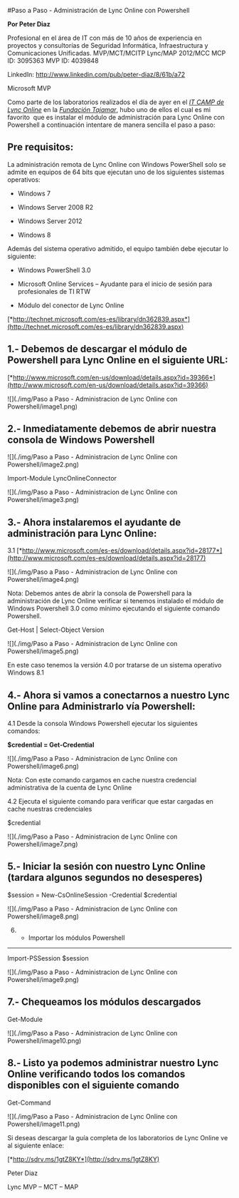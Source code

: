 


<properties
	pageTitle="Paso a Paso - Administración de Lync Online con Powershell"
	description="Paso a Paso - Administración de Lync Online con Powershell"
	services="servers"
	documentationCenter=""
	authors="andygonusa"
	manager=""
	editor="andygonusa"/>

<tags
	ms.service="servers"
	ms.workload="Lync"
	ms.tgt_pltfrm="na"
	ms.devlang="na"
	ms.topic="how-to-article"
	ms.date="05/16/2016"
	ms.author="andygonusa"/>


#Paso a Paso - Administración de Lync Online con Powershell


**Por Peter Diaz**

Profesional en el área de IT con más de 10 años de experiencia en
proyectos y consultorías de Seguridad Informática, Infraestructura y
Comunicaciones Unificadas. MVP/MCT/MCITP Lync/MAP 2012/MCC MCP ID:
3095363 MVP ID: 4039848

LinkedIn: <http://www.linkedin.com/pub/peter-diaz/8/61b/a72>

Microsoft MVP

Como parte de los laboratorios realizados el día de ayer en el [*IT CAMP
de Lync
Online*](http://ucenespanol.com/2014/01/11/itcamp-lync-onlinecomunidad-office-365-espaa-2/)
en la [*Fundación
Tajamar*](http://www.tajamar.es/index.php?option=com_content&view=article&id=523:fundacion-tajamar&catid=94:noticias-fundacion&Itemid=349),
hubo uno de ellos el cual es mi favorito  que es instalar el módulo de
administración para Lync Online con Powershell a continuación intentare
de manera sencilla el paso a paso:

Pre requisitos:
---------------

La administración remota de Lync Online con Windows PowerShell solo se
admite en equipos de 64 bits que ejecutan uno de los siguientes sistemas
operativos:

- Windows 7

- Windows Server 2008 R2

- Windows Server 2012

- Windows 8

Además del sistema operativo admitido, el equipo también debe ejecutar
lo siguiente:

- Windows PowerShell 3.0

- Microsoft Online Services – Ayudante para el inicio de sesión para
profesionales de TI RTW

- Módulo del conector de Lync Online

[*http://technet.microsoft.com/es-es/library/dn362839.aspx*](http://technet.microsoft.com/es-es/library/dn362839.aspx)

1.- Debemos de descargar el módulo de Powershell para Lync Online en el siguiente URL:
--------------------------------------------------------------------------------------

[*http://www.microsoft.com/en-us/download/details.aspx?id=39366*](http://www.microsoft.com/en-us/download/details.aspx?id=39366)

![](./img/Paso a Paso - Administracion de Lync Online con Powershell/image1.png)

2.- Inmediatamente debemos de abrir nuestra consola de Windows Powershell 
--------------------------------------------------------------------------

![](./img/Paso a Paso - Administracion de Lync Online con Powershell/image2.png)

Import-Module LyncOnlineConnector

![](./img/Paso a Paso - Administracion de Lync Online con Powershell/image3.png)
    

3.- Ahora instalaremos el ayudante de administración para Lync Online:
----------------------------------------------------------------------

3.1
[*http://www.microsoft.com/es-es/download/details.aspx?id=28177*](http://www.microsoft.com/es-es/download/details.aspx?id=28177)

![](./img/Paso a Paso - Administracion de Lync Online con Powershell/image4.png)

Nota: Debemos antes de abrir la consola de Powershell para la
administración de Lync Online verificar si tenemos instalado el módulo
de Windows Powershell 3.0 como mínimo ejecutando el siguiente comando
Powershell.

Get-Host | Select-Object Version

![](./img/Paso a Paso - Administracion de Lync Online con Powershell/image5.png)
    

En este caso tenemos la versión 4.0 por tratarse de un sistema operativo
Windows 8.1

4.- Ahora si vamos a conectarnos a nuestro Lync Online para Administrarlo vía Powershell:
-----------------------------------------------------------------------------------------

4.1 Desde la consola Windows Powershell ejecutar los siguientes
comandos:

**$credential = Get-Credential**

![](./img/Paso a Paso - Administracion de Lync Online con Powershell/image6.png)
    

Nota: Con este comando cargamos en cache nuestra credencial
administrativa de la cuenta de Lync Online

4.2 Ejecuta el siguiente comando para verificar que estar cargadas en
cache nuestras credenciales

$credential

![](./img/Paso a Paso - Administracion de Lync Online con Powershell/image7.png)
    

5.- Iniciar la sesión con nuestro Lync Online (tardara algunos segundos no desesperes)
--------------------------------------------------------------------------------------

$session = New-CsOnlineSession -Credential $credential

![](./img/Paso a Paso - Administracion de Lync Online con Powershell/image8.png)
    

6. - Importar los módulos Powershell
------------------------------------

Import-PSSession $session

![](./img/Paso a Paso - Administracion de Lync Online con Powershell/image9.png)


7.- Chequeamos los módulos descargados
--------------------------------------

Get-Module

![](./img/Paso a Paso - Administracion de Lync Online con Powershell/image10.png)
    

8.- Listo ya podemos administrar nuestro Lync Online verificando todos los comandos disponibles con el siguiente comando
------------------------------------------------------------------------------------------------------------------------

Get-Command

![](./img/Paso a Paso - Administracion de Lync Online con Powershell/image11.png)
    

Si deseas descargar la guía completa de los laboratorios de Lync Online
ve al siguiente enlace:

[*http://sdrv.ms/1gtZ8KY*](http://sdrv.ms/1gtZ8KY)

Peter Diaz

Lync MVP – MCT – MAP

